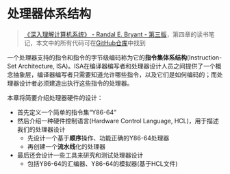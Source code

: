 # 处理器体系结构

> [《深入理解计算机系统》 - Randal E. Bryant - 第三版](https://1drv.ms/b/s!AkcJSyT7tq80bJdqo_mT5IeFTsg?e=W297XG)，第四章的读书笔记，本文中的所有代码可在[GitHub仓库](https://github.com/LittleBee1024/learning_book/tree/main/docs/booknotes/csapp/04/code)中找到

一个处理器支持的指令和指令的字节级编码称为它的**指令集体系结构**(Instruction-Set Architecture, ISA)。ISA在编译器编写者和处理器设计人员之间提供了一个概念抽象层，编译器编写者只需要知道允许哪些指令，以及它们是如何编码的；而处理器设计者必须建造出执行这些指令的处理器。

本章将简要介绍处理器硬件的设计：

* 首先定义一个简单的指令集“Y86-64”
* 然后介绍一种硬件控制语言(Hardware Control Language, HCL)，用于描述我们的处理器设计
    * 先设计一个基于**顺序**操作、功能正确的Y86-64处理器
    * 再创建一个**流水线**化的处理器
* 最后还会设计一些工具来研究和测试处理器设计
    * 包括Y86-64的汇编器、Y86-64的模拟器(基于HCL文件)

